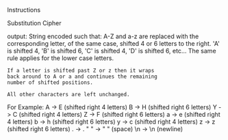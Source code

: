 
Instructions

Substitution Cipher

output: String encoded such that: A-Z and a-z are replaced with the corresponding letter, of the same case, shifted 4 or 6 letters to the right. 'A' is shifted 4, 'B' is shifted 6, 'C' is shifted 4, 'D' is shifted 6, etc... The same rule applies for the lower case letters.

    If a letter is shifted past Z or z then it wraps
    back around to A or a and continues the remaining
    number of shifted positions.

    All other characters are left unchanged.

For Example: A -> E (shifted right 4 letters) B -> H (shifted right 6 letters) Y -> C (shifted right 4 letters) Z -> F (shifted right 6 letters) a -> e (shifted right 4 letters) b -> h (shifted right 6 letters) y -> c (shifted right 4 letters) z -> z (shifted right 6 letters) . -> . " " -> " " (space) \n -> \n (newline)
